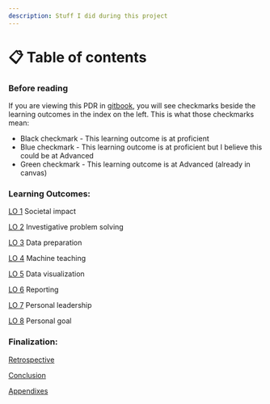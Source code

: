 ```yaml
---
description: Stuff I did during this project
---
```


# 📋 Table of contents

### Before reading

If you are viewing this PDR in [gitbook](https://coen-beemer.gitbook.io/pdr-minor-ai), you will see checkmarks beside the learning outcomes in the index on the left. This is what those checkmarks mean:

* Black checkmark - This learning outcome is at proficient
* Blue checkmark - This learning outcome is at proficient but I believe this could be at Advanced
* Green checkmark - This learning outcome is at Advanced (already in canvas)

### Learning Outcomes:

[LO 1](../learning-outcomes/lo1.md) Societal impact

[LO 2](../learning-outcomes/lo2.md) Investigative problem solving

[LO 3](../learning-outcomes/lo3.md) Data preparation

[LO 4](../learning-outcomes/lo4.md) Machine teaching

[LO 5](../learning-outcomes/lo5.md) Data visualization

[LO 6](../learning-outcomes/lo6.md) Reporting

[LO 7](../learning-outcomes/lo7.md) Personal leadership

[LO 8](../learning-outcomes/lo8.md) Personal goal

### Finalization:

&#x20;[Retrospective](../finalization/retrospective.md)

[Conclusion](../finalization/conclusion.md)

[Appendixes](../finalization/appendixes.md)

&#x20;

